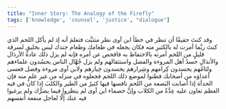 ```yaml
---
title: "Inner Story: The Analogy of the Firefly"
tags: ['knowledge', 'counsel', 'justice', "dialogue"]
---
```


 وقد كنتَ حقيقًا أن تنظر في خطأ ابن آوى نظر متثبِّت فتعلمَ أنه  إذ لم يأكل اللحم الذي كنتَ ربَّما أمرت له بالكثيرِ منه فكان يجعله في طعامك وطعام جندك  ليس بخليقٍ لسرقة قليلٍ من اللحم أمرته بالاحتفاظ به فافحص عن أمره فإنه لم يزل ذلك عادةَ الأرذال والأنذالِ حسدُ أهل المروءة والفضل واستثقالهم ولم يزل جُهَّال الناس يحسُدون علماءهم ولئامُهم يحسدون كِرامهم وشِرارهم يحسدون خِيارهم ولابن آوى مروءة وفضل فعسى أعداؤه من أصحابك فطنوا لموضع ذلك اللحم فجعلوه في منزله من غير علمٍ منه فإن الحدأة إذا أصابت البَضعة من اللحم نافسها فيها كثيرٌ من الطير والكلبَ إذا كان في فيه العظم تعاون عليه عِدَّةٌ من الكلاب وإنَّ خصماء ابن آوى لم ينظروا فيما يضرُّك ولم يرغبوا فيه عنك إلَّا لعاجل منفعة أنفسهم
